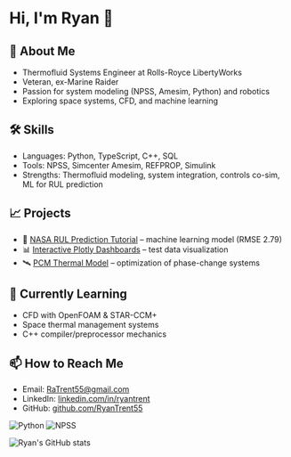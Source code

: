 # Hi, I'm Ryan 👋

## 🚀 About Me
- Thermofluid Systems Engineer at Rolls-Royce LibertyWorks
- Veteran, ex-Marine Raider
- Passion for system modeling (NPSS, Amesim, Python) and robotics
- Exploring space systems, CFD, and machine learning

## 🛠️ Skills
- Languages: Python, TypeScript, C++, SQL
- Tools: NPSS, Simcenter Amesim, REFPROP, Simulink
- Strengths: Thermofluid modeling, system integration, controls co-sim, ML for RUL prediction

## 📈 Projects
- 🔬 [NASA RUL Prediction Tutorial](https://github.com/YourRepo/NASA-RUL) – machine learning model (RMSE 2.79)
- 📊 [Interactive Plotly Dashboards](https://github.com/YourRepo/Plotly-Dashboards) – test data visualization
- 🛰️ [PCM Thermal Model](https://github.com/YourRepo/PCM-Thermal-Model) – optimization of phase-change systems

## 🌱 Currently Learning
- CFD with OpenFOAM & STAR-CCM+
- Space thermal management systems
- C++ compiler/preprocessor mechanics

## 📫 How to Reach Me
- Email: [RaTrent55@gmail.com](mailto:RaTrent55@gmail.com)
- LinkedIn: [linkedin.com/in/ryantrent](https://linkedin.com/in/ryantrent)
- GitHub: [github.com/RyanTrent55](https://github.com/RyanTrent55)


![Python](https://img.shields.io/badge/Python-3.11-blue?logo=python)
![NPSS](https://img.shields.io/badge/NPSS-C++-lightgrey)


![Ryan's GitHub stats](https://github-readme-stats.vercel.app/api?username=RyanTrent55&show_icons=true&theme=dark)
